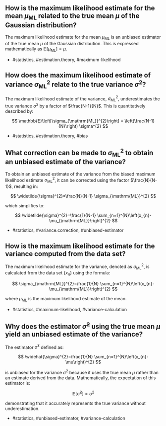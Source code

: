 ## How is the maximum likelihood estimate for the mean $\mu_{\mathrm{ML}}$ related to the true mean $\mu$ of the Gaussian distribution?

The maximum likelihood estimate for the mean $\mu_{\mathrm{ML}}$ is an unbiased estimator of the true mean $\mu$ of the Gaussian distribution. This is expressed mathematically as $\mathbb{E}[\mu_{\mathrm{ML}}] = \mu$.

- #statistics, #estimation.theory, #maximum-likelihood

## How does the maximum likelihood estimate of variance $\sigma_{\mathrm{ML}}^2$ relate to the true variance $\sigma^2$?

The maximum likelihood estimate of the variance, $\sigma_{\mathrm{ML}}^2$, underestimates the true variance $\sigma^2$ by a factor of $\frac{N-1}{N}$. This is quantitatively described by:

$$
\mathbb{E}\left[\sigma_{\mathrm{ML}}^{2}\right] = \left(\frac{N-1}{N}\right) \sigma^{2}
$$

- #statistics, #estimation.theory, #bias

## What correction can be made to $\sigma_{\mathrm{ML}}^{2}$ to obtain an unbiased estimate of the variance?

To obtain an unbiased estimate of the variance from the biased maximum likelihood estimate $\sigma_{\mathrm{ML}}^{2}$, it can be corrected using the factor $\frac{N}{N-1}$, resulting in:

$$
\widetilde{\sigma}^{2}=\frac{N}{N-1} \sigma_{\mathrm{ML}}^{2}
$$

which simplifies to:

$$
\widetilde{\sigma}^{2}=\frac{1}{N-1} \sum_{n=1}^{N}\left(x_{n}-\mu_{\mathrm{ML}}\right)^{2}
$$

- #statistics, #variance.correction, #unbiased-estimator

## How is the maximum likelihood estimate for the variance computed from the data set?

The maximum likelihood estimate for the variance, denoted as $\sigma_{\mathrm{ML}}^2$, is calculated from the data set $\{x_n\}$ using the formula:

$$
\sigma_{\mathrm{ML}}^{2}=\frac{1}{N} \sum_{n=1}^{N}\left(x_{n}-\mu_{\mathrm{ML}}\right)^{2}
$$

where $\mu_{\mathrm{ML}}$ is the maximum likelihood estimate of the mean.

- #statistics, #maximum-likelihood, #variance-calculation

## Why does the estimator $\widehat{\sigma}^{2}$ using the true mean $\mu$ yield an unbiased estimate of the variance?

The estimator $\widehat{\sigma}^{2}$ defined as:

$$
\widehat{\sigma}^{2}=\frac{1}{N} \sum_{n=1}^{N}\left(x_{n}-\mu\right)^{2}
$$

is unbiased for the variance $\sigma^2$ because it uses the true mean $\mu$ rather than an estimate derived from the data. Mathematically, the expectation of this estimator is:

$$
\mathbb{E}\left[\widehat{\sigma}^{2}\right]=\sigma^{2}
$$

demonstrating that it accurately represents the true variance without underestimation.

- #statistics, #unbiased-estimator, #variance-calculation